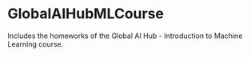 # GlobalAIHubMLCourse
Includes the homeworks of the Global AI Hub - Introduction to Machine Learning course.
